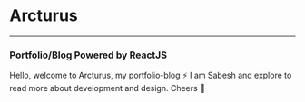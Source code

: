 # Arcturus

---

### Portfolio/Blog Powered by ReactJS

Hello, welcome to Arcturus, my portfolio-blog ⚡️ I am Sabesh and explore to read more about development and design. Cheers 🍻
